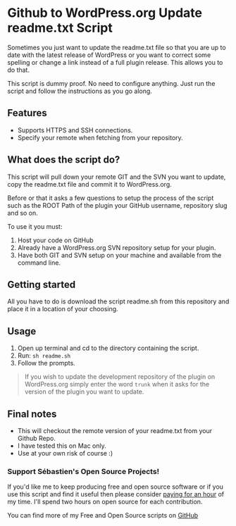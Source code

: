 # Github to WordPress.org Update readme.txt Script
Sometimes you just want to update the readme.txt file so that you are up to date with the latest release of WordPress or you want to correct some spelling or change a link instead of a full plugin release. This allows you to do that.

This script is dummy proof. No need to configure anything. Just run the script and follow the instructions as you go along.

## Features
* Supports HTTPS and SSH connections.
* Specify your remote when fetching from your repository.

## What does the script do?
This script will pull down your remote GIT and the SVN you want to update, copy the readme.txt file and commit it to WordPress.org.

Before or that it asks a few questions to setup the process of the script such as the ROOT Path of the plugin your GitHub username, repository slug and so on.

To use it you must:

1. Host your code on GitHub
2. Already have a WordPress.org SVN repository setup for your plugin.
3. Have both GIT and SVN setup on your machine and available from the command line.

## Getting started

All you have to do is download the script readme.sh from this repository and place it in a location of your choosing.

## Usage

1. Open up terminal and cd to the directory containing the script.
2. Run: ```sh readme.sh```
3. Follow the prompts.

> If you wish to update the development repository of the plugin on WordPress.org simply enter the word `trunk` when it asks for the version of the plugin you want to update.

## Final notes

- This will checkout the remote version of your readme.txt from your Github Repo.
- I have tested this on Mac only.
- Use at your own risk of course :)

### Support Sébastien's Open Source Projects!
If you'd like me to keep producing free and open source software or if you use this script and find it useful then please consider [paying for an hour](https://www.paypal.me/CodeBreaker/100eur) of my time. I'll spend two hours on open source for each contribution.

You can find more of my Free and Open Source scripts on [GitHub](https://github.com/seb86)
